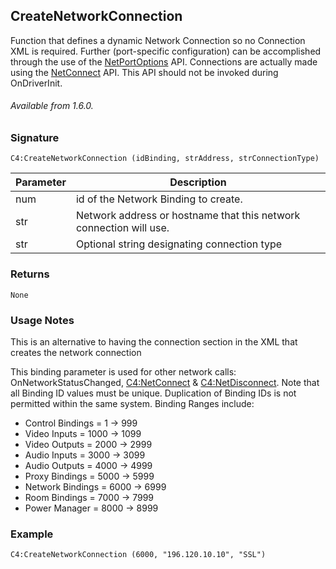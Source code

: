 ## CreateNetworkConnection

Function that defines a dynamic Network Connection so no Connection XML is required. Further (port-specific configuration) can be accomplished through the use of the [NetPortOptions][1] API. Connections are actually made using the [NetConnect][2] API. This API should not be invoked during OnDriverInit.

###### Available from 1.6.0.


### Signature

`C4:CreateNetworkConnection (idBinding, strAddress, strConnectionType)`

| Parameter | Description |
| --- | --- |
| num | id of the Network Binding to create. |
| str | Network address or hostname that this network connection will use. |
| str | Optional string designating connection type |


### Returns

`None`


### Usage Notes

This is an alternative to having the connection section in the XML that creates the network connection

This binding parameter is used for other network calls: OnNetworkStatusChanged, [C4:NetConnect][3] & [C4:NetDisconnect][4]. Note that all Binding ID values must be unique. Duplication of Binding IDs is not permitted within the same system. Binding Ranges include:

- Control Bindings	= 1 -\> 999
- Video Inputs		= 1000 -\> 1099
- Video Outputs		= 2000 -\> 2999
- Audio Inputs		= 3000 -\> 3099
- Audio Outputs		= 4000 -\> 4999
- Proxy Bindings	= 5000 -\> 5999
- Network Bindings	= 6000 -\> 6999
- Room Bindings	= 7000 -\> 7999
- Power Manager	= 8000 -\> 8999


### Example

`C4:CreateNetworkConnection (6000, "196.120.10.10", "SSL")`

[1]:	https://snap-one.github.io/docs-driverworks-api/#serial-and-network-interface-netportoptions
[2]:	https://snap-one.github.io/docs-driverworks-api/#serial-and-network-interface-netconnect
[3]:	https://snap-one.github.io/docs-driverworks-api/#serial-and-network-interface-netconnect
[4]:	https://snap-one.github.io/docs-driverworks-api/#serial-and-network-interface-netdisconnect